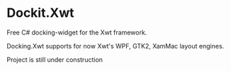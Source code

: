 # Dockit.Xwt
Free C# docking-widget for the Xwt framework.

Docking.Xwt supports for now Xwt's WPF, GTK2, XamMac layout engines.

Project is still under construction
